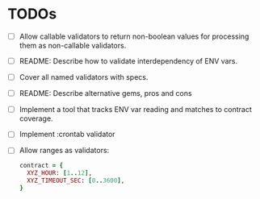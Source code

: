 # TODOs

- [ ] Allow callable validators to return non-boolean values for processing them as non-callable validators.
- [ ] README: Describe how to validate interdependency of ENV vars.
- [ ] Cover all named validators with specs.
- [ ] README: Describe alternative gems, pros and cons
- [ ] Implement a tool that tracks ENV var reading and matches to contract coverage.
- [ ] Implement :crontab validator
- [ ] Allow ranges as validators:

    ```ruby
    contract = {
      XYZ_HOUR: [1..12],
      XYZ_TIMEOUT_SEC: [0..3600],
    }
    ```
